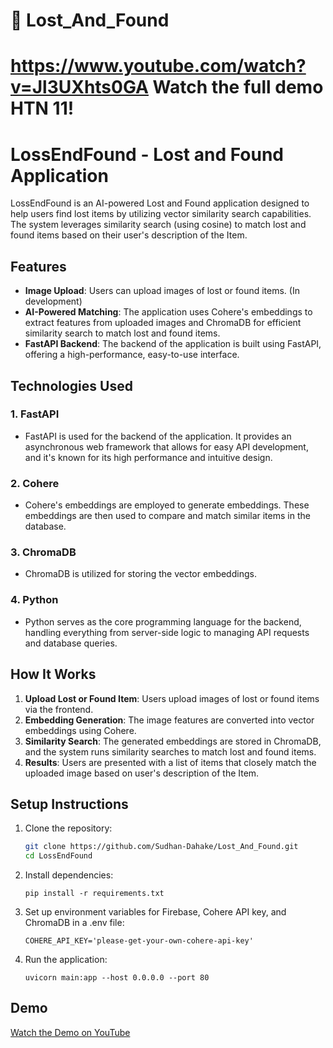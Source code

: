 # 🔎 Lost_And_Found

https://www.youtube.com/watch?v=Jl3UXhts0GA
Watch the full demo HTN 11!
=======
# LossEndFound - Lost and Found Application

LossEndFound is an AI-powered Lost and Found application designed to help users find lost items by utilizing vector similarity search capabilities. The system leverages similarity search (using cosine) to match lost and found items based on their user's description of the Item.

## Features

- **Image Upload**: Users can upload images of lost or found items. (In development)
- **AI-Powered Matching**: The application uses Cohere's embeddings to extract features from uploaded images and ChromaDB for efficient similarity search to match lost and found items.
- **FastAPI Backend**: The backend of the application is built using FastAPI, offering a high-performance, easy-to-use interface.

## Technologies Used

### 1. **FastAPI**
   - FastAPI is used for the backend of the application. It provides an asynchronous web framework that allows for easy API development, and it's known for its high performance and intuitive design.

### 2. **Cohere**
   - Cohere's embeddings are employed to generate embeddings. These embeddings are then used to compare and match similar items in the database.

### 3. **ChromaDB**
   - ChromaDB is utilized for storing the vector embeddings.

### 4. **Python**
   - Python serves as the core programming language for the backend, handling everything from server-side logic to managing API requests and database queries.

## How It Works

1. **Upload Lost or Found Item**: Users upload images of lost or found items via the frontend.
2. **Embedding Generation**: The image features are converted into vector embeddings using Cohere.
3. **Similarity Search**: The generated embeddings are stored in ChromaDB, and the system runs similarity searches to match lost and found items.
4. **Results**: Users are presented with a list of items that closely match the uploaded image based on user's description of the Item.

## Setup Instructions

1. Clone the repository:

   ```bash
   git clone https://github.com/Sudhan-Dahake/Lost_And_Found.git
   cd LossEndFound
   ```

2. Install dependencies:

   ```
   pip install -r requirements.txt
   ```

3. Set up environment variables for Firebase, Cohere API key, and ChromaDB in a .env file:

   ```
   COHERE_API_KEY='please-get-your-own-cohere-api-key'
   ```

4. Run the application:

   ```
   uvicorn main:app --host 0.0.0.0 --port 80
   ```


## Demo
[Watch the Demo on YouTube](https://youtu.be/Jl3UXhts0GA)